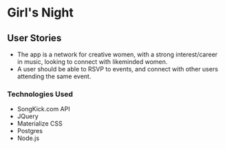 <h1> Girl's Night </h1>

<h2>User Stories </h2> 
<ul>
  <li> The app is a network for creative women, with a strong interest/career in music, looking to connect with likeminded women.
  <li>A user should be able to RSVP to events, and connect with other users attending the same event. </li>
</ul>

<h3> Technologies Used </h3>
<ul>
  <li>SongKick.com API </li> 
  <li>JQuery </li>
  <li>Materialize CSS</li>
  <li>Postgres</li>
  <li>Node.js</li>
</ul>



